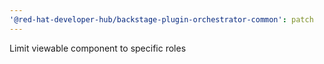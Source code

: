 ```yaml
---
'@red-hat-developer-hub/backstage-plugin-orchestrator-common': patch
---
```


Limit viewable component to specific roles
